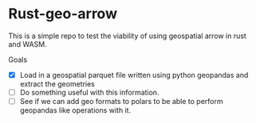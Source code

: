 # Rust-geo-arrow

This is a simple repo to test the viability of using geospatial arrow in rust and WASM.

Goals 

- [X] Load in a geospatial parquet file written using python geopandas and extract the geometries
- [ ] Do something useful with this information. 
- [ ] See if we can add geo formats to polars to be able to perform geopandas like operations with it.
